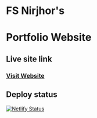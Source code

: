 # FS Nirjhor's 
# Portfolio Website

## Live site link
### [Visit Website](https://portfolio-fsn.netlify.app/)

## Deploy status 
[![Netlify Status](https://api.netlify.com/api/v1/badges/74c9df68-827e-453c-b7dc-ae5684acb142/deploy-status)](https://app.netlify.com/sites/portfolio-fsn/deploys)
